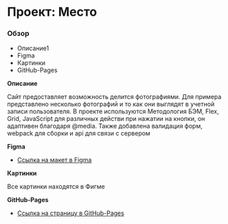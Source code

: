 # Проект: Место

### Обзор

* Описание1
* Figma
* Картинки
* GitHub-Pages

**Описание**

Сайт предоставляет возможность делится фотографиями. 
Для примера представлено несколько фотографий и то как они выглядят в учетной записи пользователя. 
В проекте используются Методология БЭМ, Flex, Grid, JavaScript для различных действи при нажатии на кнопки, он адаптивен благодаря @media.
Также добавлена валидация форм, webpack для сборки и api для связи с сервером

**Figma**

* [Ссылка на макет в Figma](https://www.figma.com/file/2cn9N9jSkmxD84oJik7xL7/JavaScript.-Sprint-4?node-id=0%3A1)

**Картинки**

Все картинки находятся в Фигме


**GitHub-Pages**

* [Ссылка на страницу в GitHub-Pages](https://fabiotw.github.io/mesto-project/index.html)

